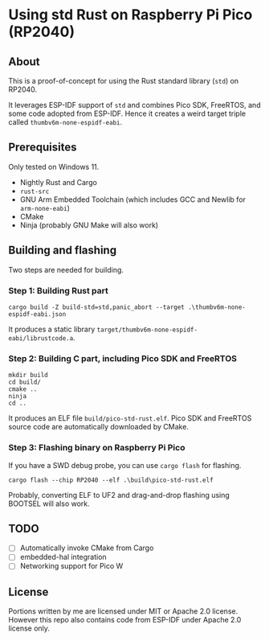 # Using std Rust on Raspberry Pi Pico (RP2040)
## About
This is a proof-of-concept for using the Rust standard library (`std`) on RP2040.

It leverages ESP-IDF support of `std` and combines Pico SDK, FreeRTOS, and some code adopted from ESP-IDF.
Hence it creates a weird target triple called `thumbv6m-none-espidf-eabi`.

## Prerequisites
Only tested on Windows 11.
- Nightly Rust and Cargo
- `rust-src`
- GNU Arm Embedded Toolchain (which includes GCC and Newlib for `arm-none-eabi`)
- CMake
- Ninja (probably GNU Make will also work)

## Building and flashing
Two steps are needed for building.
### Step 1: Building Rust part
```
cargo build -Z build-std=std,panic_abort --target .\thumbv6m-none-espidf-eabi.json
```

It produces a static library `target/thumbv6m-none-espidf-eabi/librustcode.a`.

### Step 2: Building C part, including Pico SDK and FreeRTOS
```
mkdir build
cd build/
cmake ..
ninja
cd ..
```

It produces an ELF file `build/pico-std-rust.elf`.
Pico SDK and FreeRTOS source code are automatically downloaded by CMake.

### Step 3: Flashing binary on Raspberry Pi Pico
If you have a SWD debug probe, you can use `cargo flash` for flashing.
```
cargo flash --chip RP2040 --elf .\build\pico-std-rust.elf
```

Probably, converting ELF to UF2 and drag-and-drop flashing using BOOTSEL will also work.

## TODO
- [ ] Automatically invoke CMake from Cargo
- [ ] embedded-hal integration
- [ ] Networking support for Pico W

## License
Portions written by me are licensed under MIT or Apache 2.0 license.
However this repo also contains code from ESP-IDF under Apache 2.0 license only.
